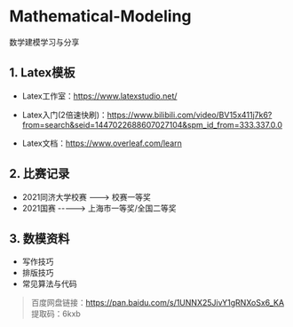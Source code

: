 # Mathematical-Modeling
数学建模学习与分享


## 1. Latex模板

- Latex工作室：https://www.latexstudio.net/

- Latex入门(2倍速快刷)：https://www.bilibili.com/video/BV15x411j7k6?from=search&seid=1447022688607027104&spm_id_from=333.337.0.0

- Latex文档：https://www.overleaf.com/learn



## 2. 比赛记录

- 2021同济大学校赛 ---> 校赛一等奖
- 2021国赛  -----> 上海市一等奖/全国二等奖



## 3. 数模资料

- 写作技巧
- 排版技巧
- 常见算法与代码

> 百度网盘链接：https://pan.baidu.com/s/1UNNX25JivY1gRNXoSx6_KA 
> 提取码：6kxb
